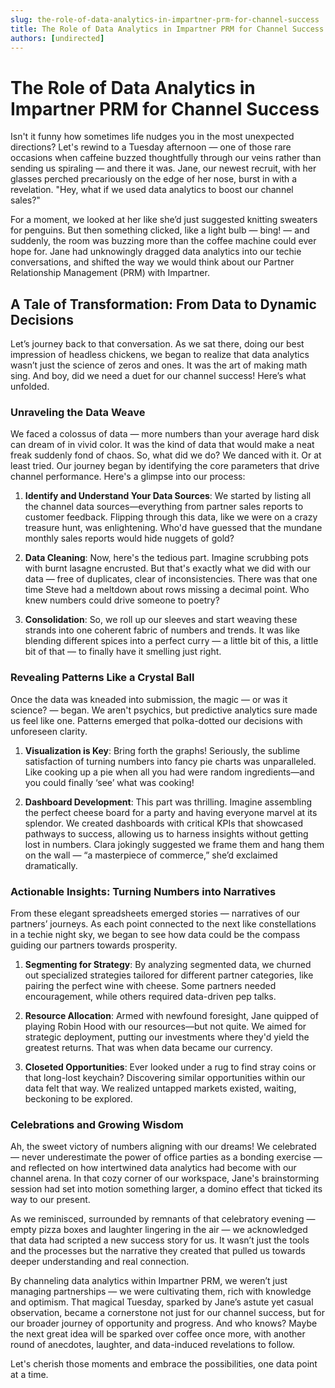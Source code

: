 ```yaml
---
slug: the-role-of-data-analytics-in-impartner-prm-for-channel-success
title: The Role of Data Analytics in Impartner PRM for Channel Success
authors: [undirected]
---
```



# The Role of Data Analytics in Impartner PRM for Channel Success

Isn't it funny how sometimes life nudges you in the most unexpected directions? Let's rewind to a Tuesday afternoon — one of those rare occasions when caffeine buzzed thoughtfully through our veins rather than sending us spiraling — and there it was. Jane, our newest recruit, with her glasses perched precariously on the edge of her nose, burst in with a revelation. "Hey, what if we used data analytics to boost our channel sales?"

For a moment, we looked at her like she’d just suggested knitting sweaters for penguins. But then something clicked, like a light bulb — bing! — and suddenly, the room was buzzing more than the coffee machine could ever hope for. Jane had unknowingly dragged data analytics into our techie conversations, and shifted the way we would think about our Partner Relationship Management (PRM) with Impartner.

## A Tale of Transformation: From Data to Dynamic Decisions

Let’s journey back to that conversation. As we sat there, doing our best impression of headless chickens, we began to realize that data analytics wasn’t just the science of zeros and ones. It was the art of making math sing. And boy, did we need a duet for our channel success! Here’s what unfolded.

### Unraveling the Data Weave

We faced a colossus of data — more numbers than your average hard disk can dream of in vivid color. It was the kind of data that would make a neat freak suddenly fond of chaos. So, what did we do? We danced with it. Or at least tried. Our journey began by identifying the core parameters that drive channel performance. Here's a glimpse into our process:

1. **Identify and Understand Your Data Sources**:
   We started by listing all the channel data sources—everything from partner sales reports to customer feedback. Flipping through this data, like we were on a crazy treasure hunt, was enlightening. Who'd have guessed that the mundane monthly sales reports would hide nuggets of gold?

2. **Data Cleaning**:
   Now, here's the tedious part. Imagine scrubbing pots with burnt lasagne encrusted. But that's exactly what we did with our data — free of duplicates, clear of inconsistencies. There was that one time Steve had a meltdown about rows missing a decimal point. Who knew numbers could drive someone to poetry?

3. **Consolidation**:
   So, we roll up our sleeves and start weaving these strands into one coherent fabric of numbers and trends. It was like blending different spices into a perfect curry — a little bit of this, a little bit of that — to finally have it smelling just right.

### Revealing Patterns Like a Crystal Ball

Once the data was kneaded into submission, the magic — or was it science? — began. We aren't psychics, but predictive analytics sure made us feel like one. Patterns emerged that polka-dotted our decisions with unforeseen clarity.

1. **Visualization is Key**: 
   Bring forth the graphs! Seriously, the sublime satisfaction of turning numbers into fancy pie charts was unparalleled. Like cooking up a pie when all you had were random ingredients—and you could finally ‘see’ what was cooking!

2. **Dashboard Development**:
   This part was thrilling. Imagine assembling the perfect cheese board for a party and having everyone marvel at its splendor. We created dashboards with critical KPIs that showcased pathways to success, allowing us to harness insights without getting lost in numbers. Clara jokingly suggested we frame them and hang them on the wall — “a masterpiece of commerce,” she’d exclaimed dramatically.

### Actionable Insights: Turning Numbers into Narratives

From these elegant spreadsheets emerged stories — narratives of our partners’ journeys. As each point connected to the next like constellations in a techie night sky, we began to see how data could be the compass guiding our partners towards prosperity.

1. **Segmenting for Strategy**:
   By analyzing segmented data, we churned out specialized strategies tailored for different partner categories, like pairing the perfect wine with cheese. Some partners needed encouragement, while others required data-driven pep talks.

2. **Resource Allocation**:
   Armed with newfound foresight, Jane quipped of playing Robin Hood with our resources—but not quite. We aimed for strategic deployment, putting our investments where they'd yield the greatest returns. That was when data became our currency.

3. **Closeted Opportunities**:
   Ever looked under a rug to find stray coins or that long-lost keychain? Discovering similar opportunities within our data felt that way. We realized untapped markets existed, waiting, beckoning to be explored.

### Celebrations and Growing Wisdom

Ah, the sweet victory of numbers aligning with our dreams! We celebrated — never underestimate the power of office parties as a bonding exercise — and reflected on how intertwined data analytics had become with our channel arena. In that cozy corner of our workspace, Jane's brainstorming session had set into motion something larger, a domino effect that ticked its way to our present.

As we reminisced, surrounded by remnants of that celebratory evening — empty pizza boxes and laughter lingering in the air — we acknowledged that data had scripted a new success story for us. It wasn’t just the tools and the processes but the narrative they created that pulled us towards deeper understanding and real connection. 

By channeling data analytics within Impartner PRM, we weren’t just managing partnerships — we were cultivating them, rich with knowledge and optimism. That magical Tuesday, sparked by Jane’s astute yet casual observation, became a cornerstone not just for our channel success, but for our broader journey of opportunity and progress. And who knows? Maybe the next great idea will be sparked over coffee once more, with another round of anecdotes, laughter, and data-induced revelations to follow.

Let's cherish those moments and embrace the possibilities, one data point at a time.